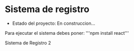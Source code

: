 <h1>Sistema de registro</h1>
 

- Estado del proyecto: En construccion...


Para ejecutar el sistema debes poner:
'''npm install react'''

Sistema de Registro 2
